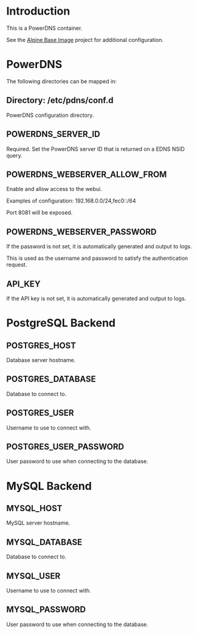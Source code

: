 # Introduction

This is a PowerDNS container.

See the [Alpine Base Image](https://gitlab.iitsp.com/allworldit/docker/alpine) project for additional configuration.


# PowerDNS

The following directories can be mapped in:


## Directory: /etc/pdns/conf.d

PowerDNS configuration directory.


## POWERDNS_SERVER_ID

Required. Set the PowerDNS server ID that is returned on a EDNS NSID query.


## POWERDNS_WEBSERVER_ALLOW_FROM

Enable and allow access to the webui.

Examples of configuration: 192.168.0.0/24,fec0::/64

Port 8081 will be exposed.


## POWERDNS_WEBSERVER_PASSWORD

If the password is not set, it is automatically generated and output to logs.

This is used as the username and password to satisfy the authentication request.


## API_KEY

If the API key is not set, it is automatically generated and output to logs.


# PostgreSQL Backend


## POSTGRES_HOST

Database server hostname.


## POSTGRES_DATABASE

Database to connect to.


## POSTGRES_USER

Username to use to connect with.


## POSTGRES_USER_PASSWORD

User password to use when connecting to the database.


# MySQL Backend


## MYSQL_HOST

MySQL server hostname.


## MYSQL_DATABASE

Database to connect to.


## MYSQL_USER

Username to use to connect with.


## MYSQL_PASSWORD

User password to use when connecting to the database.


